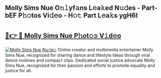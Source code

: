 ## Molly Sims Nue O𝚗𝚕yf𝚊ns L𝚎a𝚔ed N𝚞𝚍es - Part-bEF P𝚑𝚘tos Vi𝚍𝚎o - H𝚘𝚝 Part L𝚎a𝚔s ygH6I

# <h2><a href="http://kf7n8v.oniu.top/?m=Molly+Sims+Nue">🔗👉 🔴 Molly Sims Nue P𝚑ot𝚘𝚜 V𝚒d𝚎o</a></h2>

[![Molly Sims Nue Nu𝚍e𝚜](https://i.imgur.com/0qMVB7G.gif)](http://kf7n8v.oniu.top/?m=Molly+Sims+Nue)
Online creator and multimedia entertainer Molly Sims Nue, recognized for sharing dance and lifestyle ideas through viral dance routines and compact clips. Dedicated social justice advocate Molly Sims Nue, recognized for their passion and efforts to promote equality and justice for all.  
